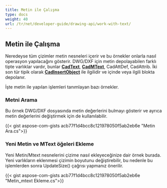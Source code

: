 ```yaml
---
title: Metin ile Çalışma
type: docs
weight: 40
url: /tr/net/developer-guide/drawing-api/work-with-text/
---
```


## **Metin ile Çalışma**

Neredeyse tüm çizimler metin nesneleri içerir ve bu örnekler onlarla nasıl operasyon yapılacağını gösterir. 
DWG/DXF için metin depolayabilen farklı tipte varlıklar vardır, bunlar [**CadText**](https://reference.aspose.com/cad/net/aspose.cad.fileformats.cad.cadobjects/cadtext/), 
[**CadMText**](https://reference.aspose.com/cad/net/aspose.cad.fileformats.cad.cadobjects/cadmtext/),
CadAttDef, CadAttrib. İki son tür tipik olarak 
[**CadInsertObject**](https://reference.aspose.com/cad/net/aspose.cad.fileformats.cad.cadobjects/cadinsertobject/) ile ilgilidir 
ve içinde veya ilgili blokta depolanır.

İşte metin ile yapılan işlemleri tanımlayan bazı örnekler.

### **Metni Arama**

Bu örnek DWG/DXF dosyasında metin değerlerini bulmayı gösterir ve ayrıca metin değerlerini değiştirmek için de kullanılabilir.

{{< gist aspose-com-gists acb77f1d4bcc8c121978050f5ab2eb6e "Metin Ara.cs">}}

### **Yeni Metin ve MText öğeleri Ekleme**

Yeni Metin/Mtext nesnelerini çizime nasıl ekleyeceğinize dair örnek burada. Yeni varlıkların eklenmesi çizimin boyutunu değiştirebilir, bu nedenle bu işlemlerden sonra 
UpdateSize() çağrısı yapmanız önerilir.

{{< gist aspose-com-gists acb77f1d4bcc8c121978050f5ab2eb6e "Metin_mtext Ekleme.cs">}}
